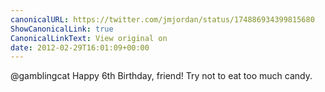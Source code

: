```yaml
---
canonicalURL: https://twitter.com/jmjordan/status/174886934399815680
ShowCanonicalLink: true
CanonicalLinkText: View original on
date: 2012-02-29T16:01:09+00:00
---
```

@gamblingcat Happy 6th Birthday, friend! Try not to eat too much candy.